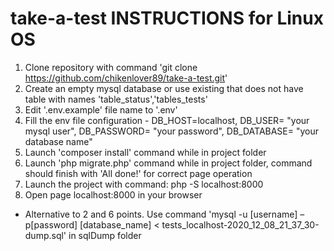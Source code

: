 # take-a-test INSTRUCTIONS for Linux OS

1. Clone repository with command 'git clone https://github.com/chikenlover89/take-a-test.git'
2. Create an empty mysql database or use existing that does not have table with names 'table_status','tables_tests'
3. Edit '.env.example' file name to '.env'
4. Fill the env file configuration - DB_HOST=localhost, DB_USER= "your mysql user", DB_PASSWORD= "your password", DB_DATABASE= "your database name"
5. Launch 'composer install' command while in project folder
6. Launch 'php migrate.php' command while in project folder, command should finish with 'All done!' for correct page operation
7. Launch the project with command: php -S localhost:8000
8. Open page localhost:8000 in your browser

* Alternative to 2 and 6 points. Use command 'mysql -u [username] –p[password] [database_name] < tests_localhost-2020_12_08_21_37_30-dump.sql' in sqlDump folder
